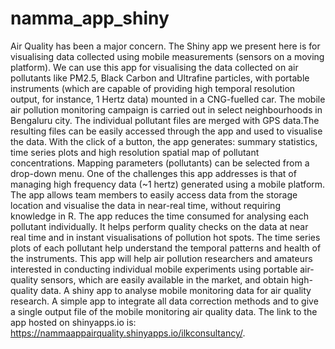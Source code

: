 # namma_app_shiny

Air Quality has been a major concern. The Shiny app we present here is for visualising data collected using mobile measurements (sensors on a moving platform). We can use this app for visualising the data collected on air pollutants like PM2.5, Black Carbon and Ultrafine particles, with portable instruments (which are capable of providing high temporal resolution output, for instance, 1 Hertz data) mounted in a CNG-fuelled car. The mobile air pollution monitoring campaign is carried out in select neighbourhoods in Bengaluru city. The individual pollutant files are merged with GPS data.The resulting files can be easily accessed through the app and used to visualise the data. With the click of a button, the app generates: summary statistics, time series plots and high resolution spatial map of pollutant concentrations. Mapping parameters (pollutants) can be selected from a drop-down menu.
One of the challenges this app addresses is that of managing high frequency data (~1 hertz) generated using a mobile platform. The app allows team members to easily access data from the storage location and visualise the data in near-real time, without requiring knowledge in R. The app reduces the time consumed for analysing each pollutant individually. It helps perform quality checks on the data at near real time and in instant visualisations of pollution hot spots. The time series plots of each pollutant help understand the temporal patterns and health of the instruments. This app will help air pollution researchers and amateurs interested in conducting individual mobile experiments using portable air-quality sensors, which are easily available in the market, and obtain high-quality data.
A shiny app to analyse mobile monitoring data for air quality research.
A simple app to integrate all data correction methods and to give a single output file of the mobile monitoring air quality data. The link to the app hosted on shinyapps.io is: https://nammaappairquality.shinyapps.io/ilkconsultancy/.

